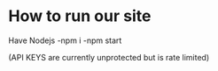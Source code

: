 # How to run our site

Have Nodejs
-npm i
-npm start

(API KEYS are currently unprotected but is rate limited)
